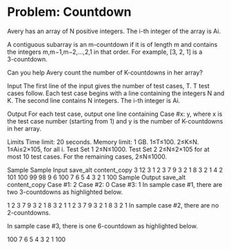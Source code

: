 # Problem: Countdown

Avery has an array of N positive integers. The i-th integer of the array is Ai.

A contiguous subarray is an m-countdown if it is of length m and contains the integers m,m−1,m−2,…,2,1 in that order. For example, [3, 2, 1] is a 3⁠-⁠countdown.

Can you help Avery count the number of K-countdowns in her array?

Input
The first line of the input gives the number of test cases, T. T test cases follow. Each test case begins with a line containing the integers N and K. The second line contains N integers. The i⁠-⁠th integer is Ai.

Output
For each test case, output one line containing Case #x: y, where x is the test case number (starting from 1) and y is the number of K-countdowns in her array.

Limits
Time limit: 20 seconds.
Memory limit: 1 GB.
1≤T≤100.
2≤K≤N.
1≤Ai≤2×105, for all i.
Test Set 1
2≤N≤1000.
Test Set 2
2≤N≤2×105 for at most 10 test cases.
For the remaining cases, 2≤N≤1000.

Sample
Sample Input
save_alt
content_copy
3
12 3
1 2 3 7 9 3 2 1 8 3 2 1
4 2
101 100 99 98
9 6
100 7 6 5 4 3 2 1 100
Sample Output
save_alt
content_copy
Case #1: 2
Case #2: 0
Case #3: 1
In sample case #1, there are two 3⁠-⁠countdowns as highlighted below.

1 2 3 7 9 3 2 1 8 3 2 1
1 2 3 7 9 3 2 1 8 3 2 1
In sample case #2, there are no 2⁠-⁠countdowns.

In sample case #3, there is one 6⁠-⁠countdown as highlighted below.

100 7 6 5 4 3 2 1 100
